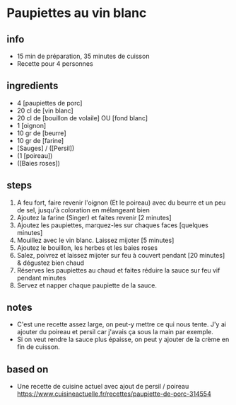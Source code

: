 # Paupiettes au vin blanc

## info  
* 15 min de préparation, 35 minutes de cuisson
* Recette pour 4 personnes

## ingredients
* 4 [paupiettes de porc]
* 20 cl de [vin blanc]
* 20 cl de [bouillon de volaile] OU [fond blanc]
* 1 [oignon]
* 10 gr de [beurre]
* 10 gr de [farine]
* [Sauges] / ([Persil])
* (1 [poireau])
* ([Baies roses])

## steps  
1. A feu fort, faire revenir l'oignon (Et le poireau) avec du beurre et un peu de sel, jusqu'à coloration en mélangeant bien
2. Ajoutez la farine (Singer) et faites revenir [2 minutes]
3. Ajoutez les paupiettes, marquez-les sur chaques faces [quelques minutes]
4. Mouillez avec le vin blanc. Laissez mijoter [5 minutes]
5. Ajoutez le bouillon, les herbes et les baies roses
6. Salez, poivrez et laissez mijoter sur feu à couvert pendant [20 minutes] & dégustez bien chaud
7. Réserves les paupiettes au chaud et faites réduire la sauce sur feu vif pendant minutes
8. Servez et napper chaque paupiette de la sauce. 

## notes  
* C'est une recette assez large, on peut-y mettre ce qui nous tente. J'y ai ajouter du poireau et persil car j'avais ça sous la main par exemple.
* Si on veut rendre la sauce plus épaisse, on peut y ajouter de la crème en fin de cuisson.

## based on  
* Une recette de cuisine actuel avec ajout de persil / poireau https://www.cuisineactuelle.fr/recettes/paupiette-de-porc-314554

